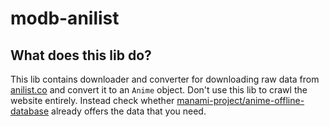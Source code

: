# modb-anilist

## What does this lib do?

This lib contains downloader and converter for downloading raw data from [anilist.co](https://anilist.co) and convert it to an `Anime` object.
Don't use this lib to crawl the website entirely. Instead check whether [manami-project/anime-offline-database](https://github.com/manami-project/anime-offline-database) already offers the data that you need.